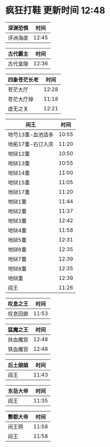 # 疯狂打鞋 更新时间 12:48

| 深渊恐惧   | 时间    |
|--------|-------|
| 评洲海底 | 12:45 |

| 古代霸主   | 时间    |
|--------|-------|
| 古代皇陵 | 12:36 |

| 四象苍茫长老   | 时间    |
|--------|-------|
| 苍茫大厅 | 12:28 |
| 苍茫大厅掉 | 11:18 |
| 虚无之关 | 12:21 |

| 间王   | 时间    |
|--------|-------|
| 地芍13重-血池适多 | 10:55 |
| 地拓17重-石订入庆 | 11:20 |
| 地狱12重 | 10:50 |
| 地狱13重 | 10:55 |
| 地狱14重 | 11:00 |
| 地狱15重 | 11:05 |
| 地狱17重 | 11:20 |
| 地狱1重 | 11:44 |
| 地狱2重 | 11:37 |
| 地狱3重 | 12:42 |
| 地狱4重 | 11:58 |
| 地狱5重 | 12:31 |
| 地狱6重 | 12:35 |
| 地狱7重 | 12:39 |
| 地狱8重 | 12:35 |
| 地狱重 | 12:39 |
| 阎王 | 11:26 |

| 叹息之王   | 时间    |
|--------|-------|
| 叹息回廊 | 11:53 |

| 猛魔之王   | 时间    |
|--------|-------|
| 扶血魔宫 | 12:48 |
| 铁血魔宫 | 12:48 |

| 后土娘娘   | 时间    |
|--------|-------|
| 阎王 | 11:43 |

| 东岳大帝   | 时间    |
|--------|-------|
| 阎王 | 11:35 |

| 酆都大帝   | 时间    |
|--------|-------|
| 间王网 | 11:58 |
| 阎王 | 11:58 |